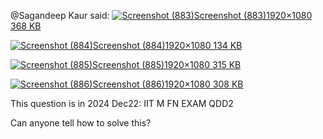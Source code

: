 @Sagandeep Kaur said: [![Screenshot (883)](https://europe1.discourse-cdn.com/flex013/uploads/iitm/optimized/3X/e/c/ec056436956f57e59ec82e28ba057bcac702e5b9_2_690x388.png)Screenshot (883\)1920×1080 368 KB](https://europe1.discourse-cdn.com/flex013/uploads/iitm/original/3X/e/c/ec056436956f57e59ec82e28ba057bcac702e5b9.png "Screenshot (883)")  

[![Screenshot (884)](https://europe1.discourse-cdn.com/flex013/uploads/iitm/optimized/3X/b/b/bbcfe87fc66baeed2b84b5fa886be843839c8f04_2_690x388.jpeg)Screenshot (884\)1920×1080 134 KB](https://europe1.discourse-cdn.com/flex013/uploads/iitm/original/3X/b/b/bbcfe87fc66baeed2b84b5fa886be843839c8f04.jpeg "Screenshot (884)")  

[![Screenshot (885)](https://europe1.discourse-cdn.com/flex013/uploads/iitm/optimized/3X/1/2/12e0850750ac2455a741c15bc7af8afb42e74fb8_2_690x388.png)Screenshot (885\)1920×1080 315 KB](https://europe1.discourse-cdn.com/flex013/uploads/iitm/original/3X/1/2/12e0850750ac2455a741c15bc7af8afb42e74fb8.png "Screenshot (885)")  

[![Screenshot (886)](https://europe1.discourse-cdn.com/flex013/uploads/iitm/optimized/3X/d/b/dbc48b38657ebbba8ddaf78f346cba73b1d9b032_2_690x388.png)Screenshot (886\)1920×1080 308 KB](https://europe1.discourse-cdn.com/flex013/uploads/iitm/original/3X/d/b/dbc48b38657ebbba8ddaf78f346cba73b1d9b032.png "Screenshot (886)")


This question is in 2024 Dec22: IIT M FN EXAM QDD2  

Can anyone tell how to solve this?

